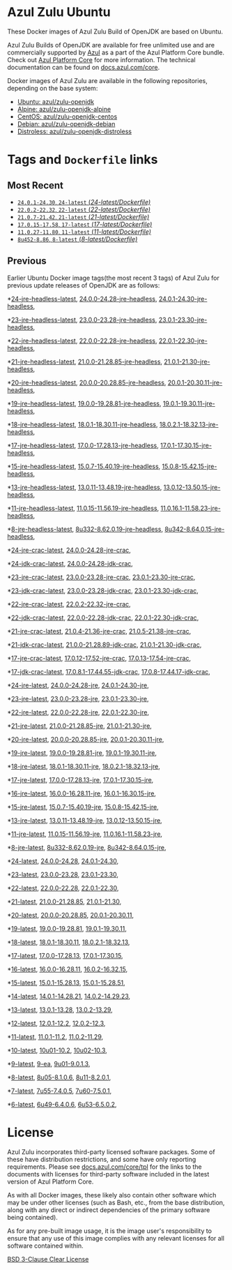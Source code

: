 Azul Zulu Ubuntu
================

These Docker images of Azul Zulu Build of OpenJDK are based on Ubuntu.

Azul Zulu Builds of OpenJDK are available for free unlimited use and are commercially supported by [Azul][1] as a part of the Azul Platform Core bundle.
Check out [Azul Platform Core][2] for more information. The technical documentation can be found on [docs.azul.com/core][3].

Docker images of Azul Zulu are available in the following repositories, depending on the base system:

  * [Ubuntu: azul/zulu-openjdk][4]
  * [Alpine: azul/zulu-openjdk-alpine][5]
  * [CentOS: azul/zulu-openjdk-centos][6]
  * [Debian: azul/zulu-openjdk-debian][7]
  * [Distroless: azul/zulu-openjdk-distroless][8]

Tags and `Dockerfile` links
===========================

Most Recent
-----------


  * [`24.0.1-24.30`, `24-latest` (*24-latest/Dockerfile)*][46]
  * [`22.0.2-22.32`, `22-latest` (*22-latest/Dockerfile)*][71]
  * [`21.0.7-21.42`, `21-latest` (*21-latest/Dockerfile)*][85]
  * [`17.0.15-17.58`, `17-latest` (*17-latest/Dockerfile)*][155]
  * [`11.0.27-11.80`, `11-latest` (*11-latest/Dockerfile)*][281]
  * [`8u452-8.86`, `8-latest` (*8-latest/Dockerfile)*][353]

Previous
--------

Earlier Ubuntu Docker image tags(the most recent 3 tags) of Azul Zulu for previous update releases of OpenJDK are as follows:


  *[24-jre-headless-latest][11],
  [24.0.0-24.28-jre-headless][50],
  [24.0.1-24.30-jre-headless][53],
  
  *[23-jre-headless-latest][12],
  [23.0.0-23.28-jre-headless][60],
  [23.0.1-23.30-jre-headless][62],
  
  
  *[22-jre-headless-latest][13],
  [22.0.0-22.28-jre-headless][72],
  [22.0.1-22.30-jre-headless][78],
  
  
  *[21-jre-headless-latest][14],
  [21.0.0-21.28.85-jre-headless][86],
  [21.0.1-21.30-jre-headless][92],
  
  
  
  
  
  
  
  
  *[20-jre-headless-latest][15],
  [20.0.0-20.28.85-jre-headless][127],
  [20.0.1-20.30.11-jre-headless][129],
  
  
  *[19-jre-headless-latest][16],
  [19.0.0-19.28.81-jre-headless][135],
  [19.0.1-19.30.11-jre-headless][139],
  
  
  *[18-jre-headless-latest][17],
  [18.0.1-18.30.11-jre-headless][146],
  [18.0.2.1-18.32.13-jre-headless][150],
  
  
  *[17-jre-headless-latest][18],
  [17.0.0-17.28.13-jre-headless][156],
  [17.0.1-17.30.15-jre-headless][161],
  
  
  
  
  
  
  
  
  
  
  
  
  
  
  
  
  
  
  *[15-jre-headless-latest][19],
  [15.0.7-15.40.19-jre-headless][240],
  [15.0.8-15.42.15-jre-headless][244],
  
  
  
  *[13-jre-headless-latest][20],
  [13.0.11-13.48.19-jre-headless][266],
  [13.0.12-13.50.15-jre-headless][270],
  
  
  
  *[11-jre-headless-latest][21],
  [11.0.15-11.56.19-jre-headless][298],
  [11.0.16.1-11.58.23-jre-headless][300],
  
  
  
  
  
  
  
  
  
  
  
  
  
  
  
  *[8-jre-headless-latest][22],
  [8u332-8.62.0.19-jre-headless][391],
  [8u342-8.64.0.15-jre-headless][395],
  
  
  
  
  
  
  
  
  
  
  
  
  
  
  
  *[24-jre-crac-latest][23],
  [24.0.0-24.28-jre-crac][48],
  
  *[24-jdk-crac-latest][24],
  [24.0.0-24.28-jdk-crac][51],
  
  *[23-jre-crac-latest][25],
  [23.0.0-23.28-jre-crac][57],
  [23.0.1-23.30-jre-crac][63],
  
  
  *[23-jdk-crac-latest][26],
  [23.0.0-23.28-jdk-crac][59],
  [23.0.1-23.30-jdk-crac][65],
  
  
  *[22-jre-crac-latest][27],
  [22.0.2-22.32-jre-crac][80],
  
  *[22-jdk-crac-latest][28],
  [22.0.0-22.28-jdk-crac][74],
  [22.0.1-22.30-jdk-crac][77],
  
  
  *[21-jre-crac-latest][29],
  [21.0.4-21.36-jre-crac][110],
  [21.0.5-21.38-jre-crac][112],
  
  
  *[21-jdk-crac-latest][30],
  [21.0.0-21.28.89-jdk-crac][89],
  [21.0.1-21.30-jdk-crac][91],
  
  
  
  
  
  
  
  *[17-jre-crac-latest][31],
  [17.0.12-17.52-jre-crac][209],
  [17.0.13-17.54-jre-crac][213],
  
  
  *[17-jdk-crac-latest][32],
  [17.0.8.1-17.44.55-jdk-crac][186],
  [17.0.8-17.44.17-jdk-crac][190],
  
  
  
  
  
  
  
  
  *[24-jre-latest][33],
  [24.0.0-24.28-jre][49],
  [24.0.1-24.30-jre][52],
  
  *[23-jre-latest][34],
  [23.0.0-23.28-jre][56],
  [23.0.1-23.30-jre][64],
  
  
  *[22-jre-latest][35],
  [22.0.0-22.28-jre][75],
  [22.0.1-22.30-jre][76],
  
  
  *[21-jre-latest][36],
  [21.0.0-21.28.85-jre][88],
  [21.0.1-21.30-jre][90],
  
  
  
  
  
  
  
  
  *[20-jre-latest][37],
  [20.0.0-20.28.85-jre][126],
  [20.0.1-20.30.11-jre][130],
  
  
  *[19-jre-latest][38],
  [19.0.0-19.28.81-jre][137],
  [19.0.1-19.30.11-jre][138],
  
  
  *[18-jre-latest][39],
  [18.0.1-18.30.11-jre][148],
  [18.0.2.1-18.32.13-jre][149],
  
  
  *[17-jre-latest][40],
  [17.0.0-17.28.13-jre][158],
  [17.0.1-17.30.15-jre][159],
  
  
  
  
  
  
  
  
  
  
  
  
  
  
  
  
  
  
  *[16-jre-latest][41],
  [16.0.0-16.28.11-jre][227],
  [16.0.1-16.30.15-jre][228],
  
  
  *[15-jre-latest][42],
  [15.0.7-15.40.19-jre][239],
  [15.0.8-15.42.15-jre][243],
  
  
  
  *[13-jre-latest][43],
  [13.0.11-13.48.19-jre][267],
  [13.0.12-13.50.15-jre][268],
  
  
  
  *[11-jre-latest][44],
  [11.0.15-11.56.19-jre][297],
  [11.0.16.1-11.58.23-jre][302],
  
  
  
  
  
  
  
  
  
  
  
  
  
  
  
  *[8-jre-latest][45],
  [8u332-8.62.0.19-jre][392],
  [8u342-8.64.0.15-jre][396],
  
  
  
  
  
  
  
  
  
  
  
  
  
  
  
  *[24-latest][46],
  [24.0.0-24.28][47],
  [24.0.1-24.30][54],
  
  *[23-latest][55],
  [23.0.0-23.28][58],
  [23.0.1-23.30][61],
  
  
  *[22-latest][71],
  [22.0.0-22.28][73],
  [22.0.1-22.30][79],
  
  
  *[21-latest][85],
  [21.0.0-21.28.85][87],
  [21.0.1-21.30][93],
  
  
  
  
  
  
  
  
  *[20-latest][124],
  [20.0.0-20.28.85][125],
  [20.0.1-20.30.11][128],
  
  
  *[19-latest][134],
  [19.0.0-19.28.81][136],
  [19.0.1-19.30.11][140],
  
  
  
  *[18-latest][145],
  [18.0.1-18.30.11][147],
  [18.0.2.1-18.32.13][151],
  
  
  *[17-latest][155],
  [17.0.0-17.28.13][157],
  [17.0.1-17.30.15][160],
  
  
  
  
  
  
  
  
  
  
  
  
  
  
  
  
  
  
  *[16-latest][225],
  [16.0.0-16.28.11][226],
  [16.0.2-16.32.15][229],
  
  *[15-latest][231],
  [15.0.1-15.28.13][232],
  [15.0.1-15.28.51][233],
  
  
  
  
  
  
  
  
  
  
  *[14-latest][251],
  [14.0.1-14.28.21][252],
  [14.0.2-14.29.23][253],
  
  *[13-latest][254],
  [13.0.1-13.28][255],
  [13.0.2-13.29][256],
  
  
  
  
  
  
  
  
  
  
  
  
  
  *[12-latest][277],
  [12.0.1-12.2][278],
  [12.0.2-12.3][279],
  
  
  *[11-latest][281],
  [11.0.1-11.2][282],
  [11.0.2-11.29][283],
  
  
  
  
  
  
  
  
  
  
  
  
  
  
  
  
  
  
  
  
  
  
  
  
  
  
  
  
  
  
  *[10-latest][345],
  [10u01-10.2][346],
  [10u02-10.3][347],
  
  *[9-latest][348],
  [9-ea][349],
  [9u01-9.0.1.3][350],
  
  
  
  *[8-latest][353],
  [8u05-8.1.0.6][354],
  [8u11-8.2.0.1][355],
  
  
  
  
  
  
  
  
  
  
  
  
  
  
  
  
  
  
  
  
  
  
  
  
  
  
  
  
  
  
  
  
  
  
  
  
  
  
  
  
  
  
  
  
  
  
  
  
  
  
  
  
  *[7-latest][439],
  [7u55-7.4.0.5][440],
  [7u60-7.5.0.1][441],
  
  
  
  
  
  
  
  
  
  
  
  
  
  
  
  
  
  
  
  
  
  
  
  
  
  
  
  
  
  
  
  
  
  
  
  
  *[6-latest][477],
  [6u49-6.4.0.6][478],
  [6u53-6.5.0.2][479],
  
  
  
  
  
  
  
  
  
  
  
  
  
  
  
  
  
  License
=======

Azul Zulu incorporates third-party licensed software packages. Some of these have distribution restrictions, and some have only reporting requirements. Please see [docs.azul.com/core/tpl][9] for the links to the documents with licenses for third-party software included in the latest version of Azul Platform Core.

As with all Docker images, these likely also contain other software which may be under other licenses (such as Bash, etc., from the base distribution, along with any direct or indirect dependencies of the primary software being contained).

As for any pre-built image usage, it is the image user's responsibility to ensure that any use of this image complies with any relevant licenses for all software contained within.

[BSD 3-Clause Clear License][10]

  [1]: https://www.azul.com/
  [2]: https://www.azul.com/products/core/
  [3]: https://docs.azul.com/core/
  [4]: https://hub.docker.com/r/azul/zulu-openjdk
  [5]: https://hub.docker.com/r/azul/zulu-openjdk-alpine
  [6]: https://hub.docker.com/r/azul/zulu-openjdk-centos
  [7]: https://hub.docker.com/r/azul/zulu-openjdk-debian
  [8]: https://hub.docker.com/r/azul/zulu-openjdk-distroless
  [9]: https://docs.azul.com/core/tpl
  [10]: https://github.com/zulu-openjdk/zulu-openjdk/blob/master/LICENSE.txt


  [11]: https://github.com/zulu-openjdk/zulu-openjdk/blob/master/ubuntu/24-jre-headless-latest/Dockerfile
  [50]: https://github.com/zulu-openjdk/zulu-openjdk/blob/master/ubuntu/24.0.0-24.28-jre-headless/Dockerfile
  [53]: https://github.com/zulu-openjdk/zulu-openjdk/blob/master/ubuntu/24.0.1-24.30-jre-headless/Dockerfile
  
  [12]: https://github.com/zulu-openjdk/zulu-openjdk/blob/master/ubuntu/23-jre-headless-latest/Dockerfile
  [60]: https://github.com/zulu-openjdk/zulu-openjdk/blob/master/ubuntu/23.0.0-23.28-jre-headless/Dockerfile
  [62]: https://github.com/zulu-openjdk/zulu-openjdk/blob/master/ubuntu/23.0.1-23.30-jre-headless/Dockerfile
  
  
  [13]: https://github.com/zulu-openjdk/zulu-openjdk/blob/master/ubuntu/22-jre-headless-latest/Dockerfile
  [72]: https://github.com/zulu-openjdk/zulu-openjdk/blob/master/ubuntu/22.0.0-22.28-jre-headless/Dockerfile
  [78]: https://github.com/zulu-openjdk/zulu-openjdk/blob/master/ubuntu/22.0.1-22.30-jre-headless/Dockerfile
  
  
  [14]: https://github.com/zulu-openjdk/zulu-openjdk/blob/master/ubuntu/21-jre-headless-latest/Dockerfile
  [86]: https://github.com/zulu-openjdk/zulu-openjdk/blob/master/ubuntu/21.0.0-21.28.85-jre-headless/Dockerfile
  [92]: https://github.com/zulu-openjdk/zulu-openjdk/blob/master/ubuntu/21.0.1-21.30-jre-headless/Dockerfile
  
  
  
  
  
  
  
  
  [15]: https://github.com/zulu-openjdk/zulu-openjdk/blob/master/ubuntu/20-jre-headless-latest/Dockerfile
  [127]: https://github.com/zulu-openjdk/zulu-openjdk/blob/master/ubuntu/20.0.0-20.28.85-jre-headless/Dockerfile
  [129]: https://github.com/zulu-openjdk/zulu-openjdk/blob/master/ubuntu/20.0.1-20.30.11-jre-headless/Dockerfile
  
  
  [16]: https://github.com/zulu-openjdk/zulu-openjdk/blob/master/ubuntu/19-jre-headless-latest/Dockerfile
  [135]: https://github.com/zulu-openjdk/zulu-openjdk/blob/master/ubuntu/19.0.0-19.28.81-jre-headless/Dockerfile
  [139]: https://github.com/zulu-openjdk/zulu-openjdk/blob/master/ubuntu/19.0.1-19.30.11-jre-headless/Dockerfile
  
  
  [17]: https://github.com/zulu-openjdk/zulu-openjdk/blob/master/ubuntu/18-jre-headless-latest/Dockerfile
  [146]: https://github.com/zulu-openjdk/zulu-openjdk/blob/master/ubuntu/18.0.1-18.30.11-jre-headless/Dockerfile
  [150]: https://github.com/zulu-openjdk/zulu-openjdk/blob/master/ubuntu/18.0.2.1-18.32.13-jre-headless/Dockerfile
  
  
  [18]: https://github.com/zulu-openjdk/zulu-openjdk/blob/master/ubuntu/17-jre-headless-latest/Dockerfile
  [156]: https://github.com/zulu-openjdk/zulu-openjdk/blob/master/ubuntu/17.0.0-17.28.13-jre-headless/Dockerfile
  [161]: https://github.com/zulu-openjdk/zulu-openjdk/blob/master/ubuntu/17.0.1-17.30.15-jre-headless/Dockerfile
  
  
  
  
  
  
  
  
  
  
  
  
  
  
  
  
  
  
  [19]: https://github.com/zulu-openjdk/zulu-openjdk/blob/master/ubuntu/15-jre-headless-latest/Dockerfile
  [240]: https://github.com/zulu-openjdk/zulu-openjdk/blob/master/ubuntu/15.0.7-15.40.19-jre-headless/Dockerfile
  [244]: https://github.com/zulu-openjdk/zulu-openjdk/blob/master/ubuntu/15.0.8-15.42.15-jre-headless/Dockerfile
  
  
  
  [20]: https://github.com/zulu-openjdk/zulu-openjdk/blob/master/ubuntu/13-jre-headless-latest/Dockerfile
  [266]: https://github.com/zulu-openjdk/zulu-openjdk/blob/master/ubuntu/13.0.11-13.48.19-jre-headless/Dockerfile
  [270]: https://github.com/zulu-openjdk/zulu-openjdk/blob/master/ubuntu/13.0.12-13.50.15-jre-headless/Dockerfile
  
  
  
  [21]: https://github.com/zulu-openjdk/zulu-openjdk/blob/master/ubuntu/11-jre-headless-latest/Dockerfile
  [298]: https://github.com/zulu-openjdk/zulu-openjdk/blob/master/ubuntu/11.0.15-11.56.19-jre-headless/Dockerfile
  [300]: https://github.com/zulu-openjdk/zulu-openjdk/blob/master/ubuntu/11.0.16.1-11.58.23-jre-headless/Dockerfile
  
  
  
  
  
  
  
  
  
  
  
  
  
  
  
  [22]: https://github.com/zulu-openjdk/zulu-openjdk/blob/master/ubuntu/8-jre-headless-latest/Dockerfile
  [391]: https://github.com/zulu-openjdk/zulu-openjdk/blob/master/ubuntu/8u332-8.62.0.19-jre-headless/Dockerfile
  [395]: https://github.com/zulu-openjdk/zulu-openjdk/blob/master/ubuntu/8u342-8.64.0.15-jre-headless/Dockerfile
  
  
  
  
  
  
  
  
  
  
  
  
  
  
  
  [23]: https://github.com/zulu-openjdk/zulu-openjdk/blob/master/ubuntu/24-jre-crac-latest/Dockerfile
  [48]: https://github.com/zulu-openjdk/zulu-openjdk/blob/master/ubuntu/24.0.0-24.28-jre-crac/Dockerfile
  
  [24]: https://github.com/zulu-openjdk/zulu-openjdk/blob/master/ubuntu/24-jdk-crac-latest/Dockerfile
  [51]: https://github.com/zulu-openjdk/zulu-openjdk/blob/master/ubuntu/24.0.0-24.28-jdk-crac/Dockerfile
  
  [25]: https://github.com/zulu-openjdk/zulu-openjdk/blob/master/ubuntu/23-jre-crac-latest/Dockerfile
  [57]: https://github.com/zulu-openjdk/zulu-openjdk/blob/master/ubuntu/23.0.0-23.28-jre-crac/Dockerfile
  [63]: https://github.com/zulu-openjdk/zulu-openjdk/blob/master/ubuntu/23.0.1-23.30-jre-crac/Dockerfile
  
  
  [26]: https://github.com/zulu-openjdk/zulu-openjdk/blob/master/ubuntu/23-jdk-crac-latest/Dockerfile
  [59]: https://github.com/zulu-openjdk/zulu-openjdk/blob/master/ubuntu/23.0.0-23.28-jdk-crac/Dockerfile
  [65]: https://github.com/zulu-openjdk/zulu-openjdk/blob/master/ubuntu/23.0.1-23.30-jdk-crac/Dockerfile
  
  
  [27]: https://github.com/zulu-openjdk/zulu-openjdk/blob/master/ubuntu/22-jre-crac-latest/Dockerfile
  [80]: https://github.com/zulu-openjdk/zulu-openjdk/blob/master/ubuntu/22.0.2-22.32-jre-crac/Dockerfile
  
  [28]: https://github.com/zulu-openjdk/zulu-openjdk/blob/master/ubuntu/22-jdk-crac-latest/Dockerfile
  [74]: https://github.com/zulu-openjdk/zulu-openjdk/blob/master/ubuntu/22.0.0-22.28-jdk-crac/Dockerfile
  [77]: https://github.com/zulu-openjdk/zulu-openjdk/blob/master/ubuntu/22.0.1-22.30-jdk-crac/Dockerfile
  
  
  [29]: https://github.com/zulu-openjdk/zulu-openjdk/blob/master/ubuntu/21-jre-crac-latest/Dockerfile
  [110]: https://github.com/zulu-openjdk/zulu-openjdk/blob/master/ubuntu/21.0.4-21.36-jre-crac/Dockerfile
  [112]: https://github.com/zulu-openjdk/zulu-openjdk/blob/master/ubuntu/21.0.5-21.38-jre-crac/Dockerfile
  
  
  [30]: https://github.com/zulu-openjdk/zulu-openjdk/blob/master/ubuntu/21-jdk-crac-latest/Dockerfile
  [89]: https://github.com/zulu-openjdk/zulu-openjdk/blob/master/ubuntu/21.0.0-21.28.89-jdk-crac/Dockerfile
  [91]: https://github.com/zulu-openjdk/zulu-openjdk/blob/master/ubuntu/21.0.1-21.30-jdk-crac/Dockerfile
  
  
  
  
  
  
  
  [31]: https://github.com/zulu-openjdk/zulu-openjdk/blob/master/ubuntu/17-jre-crac-latest/Dockerfile
  [209]: https://github.com/zulu-openjdk/zulu-openjdk/blob/master/ubuntu/17.0.12-17.52-jre-crac/Dockerfile
  [213]: https://github.com/zulu-openjdk/zulu-openjdk/blob/master/ubuntu/17.0.13-17.54-jre-crac/Dockerfile
  
  
  [32]: https://github.com/zulu-openjdk/zulu-openjdk/blob/master/ubuntu/17-jdk-crac-latest/Dockerfile
  [186]: https://github.com/zulu-openjdk/zulu-openjdk/blob/master/ubuntu/17.0.8.1-17.44.55-jdk-crac/Dockerfile
  [190]: https://github.com/zulu-openjdk/zulu-openjdk/blob/master/ubuntu/17.0.8-17.44.17-jdk-crac/Dockerfile
  
  
  
  
  
  
  
  
  [33]: https://github.com/zulu-openjdk/zulu-openjdk/blob/master/ubuntu/24-jre-latest/Dockerfile
  [49]: https://github.com/zulu-openjdk/zulu-openjdk/blob/master/ubuntu/24.0.0-24.28-jre/Dockerfile
  [52]: https://github.com/zulu-openjdk/zulu-openjdk/blob/master/ubuntu/24.0.1-24.30-jre/Dockerfile
  
  [34]: https://github.com/zulu-openjdk/zulu-openjdk/blob/master/ubuntu/23-jre-latest/Dockerfile
  [56]: https://github.com/zulu-openjdk/zulu-openjdk/blob/master/ubuntu/23.0.0-23.28-jre/Dockerfile
  [64]: https://github.com/zulu-openjdk/zulu-openjdk/blob/master/ubuntu/23.0.1-23.30-jre/Dockerfile
  
  
  [35]: https://github.com/zulu-openjdk/zulu-openjdk/blob/master/ubuntu/22-jre-latest/Dockerfile
  [75]: https://github.com/zulu-openjdk/zulu-openjdk/blob/master/ubuntu/22.0.0-22.28-jre/Dockerfile
  [76]: https://github.com/zulu-openjdk/zulu-openjdk/blob/master/ubuntu/22.0.1-22.30-jre/Dockerfile
  
  
  [36]: https://github.com/zulu-openjdk/zulu-openjdk/blob/master/ubuntu/21-jre-latest/Dockerfile
  [88]: https://github.com/zulu-openjdk/zulu-openjdk/blob/master/ubuntu/21.0.0-21.28.85-jre/Dockerfile
  [90]: https://github.com/zulu-openjdk/zulu-openjdk/blob/master/ubuntu/21.0.1-21.30-jre/Dockerfile
  
  
  
  
  
  
  
  
  [37]: https://github.com/zulu-openjdk/zulu-openjdk/blob/master/ubuntu/20-jre-latest/Dockerfile
  [126]: https://github.com/zulu-openjdk/zulu-openjdk/blob/master/ubuntu/20.0.0-20.28.85-jre/Dockerfile
  [130]: https://github.com/zulu-openjdk/zulu-openjdk/blob/master/ubuntu/20.0.1-20.30.11-jre/Dockerfile
  
  
  [38]: https://github.com/zulu-openjdk/zulu-openjdk/blob/master/ubuntu/19-jre-latest/Dockerfile
  [137]: https://github.com/zulu-openjdk/zulu-openjdk/blob/master/ubuntu/19.0.0-19.28.81-jre/Dockerfile
  [138]: https://github.com/zulu-openjdk/zulu-openjdk/blob/master/ubuntu/19.0.1-19.30.11-jre/Dockerfile
  
  
  [39]: https://github.com/zulu-openjdk/zulu-openjdk/blob/master/ubuntu/18-jre-latest/Dockerfile
  [148]: https://github.com/zulu-openjdk/zulu-openjdk/blob/master/ubuntu/18.0.1-18.30.11-jre/Dockerfile
  [149]: https://github.com/zulu-openjdk/zulu-openjdk/blob/master/ubuntu/18.0.2.1-18.32.13-jre/Dockerfile
  
  
  [40]: https://github.com/zulu-openjdk/zulu-openjdk/blob/master/ubuntu/17-jre-latest/Dockerfile
  [158]: https://github.com/zulu-openjdk/zulu-openjdk/blob/master/ubuntu/17.0.0-17.28.13-jre/Dockerfile
  [159]: https://github.com/zulu-openjdk/zulu-openjdk/blob/master/ubuntu/17.0.1-17.30.15-jre/Dockerfile
  
  
  
  
  
  
  
  
  
  
  
  
  
  
  
  
  
  
  [41]: https://github.com/zulu-openjdk/zulu-openjdk/blob/master/ubuntu/16-jre-latest/Dockerfile
  [227]: https://github.com/zulu-openjdk/zulu-openjdk/blob/master/ubuntu/16.0.0-16.28.11-jre/Dockerfile
  [228]: https://github.com/zulu-openjdk/zulu-openjdk/blob/master/ubuntu/16.0.1-16.30.15-jre/Dockerfile
  
  
  [42]: https://github.com/zulu-openjdk/zulu-openjdk/blob/master/ubuntu/15-jre-latest/Dockerfile
  [239]: https://github.com/zulu-openjdk/zulu-openjdk/blob/master/ubuntu/15.0.7-15.40.19-jre/Dockerfile
  [243]: https://github.com/zulu-openjdk/zulu-openjdk/blob/master/ubuntu/15.0.8-15.42.15-jre/Dockerfile
  
  
  
  [43]: https://github.com/zulu-openjdk/zulu-openjdk/blob/master/ubuntu/13-jre-latest/Dockerfile
  [267]: https://github.com/zulu-openjdk/zulu-openjdk/blob/master/ubuntu/13.0.11-13.48.19-jre/Dockerfile
  [268]: https://github.com/zulu-openjdk/zulu-openjdk/blob/master/ubuntu/13.0.12-13.50.15-jre/Dockerfile
  
  
  
  [44]: https://github.com/zulu-openjdk/zulu-openjdk/blob/master/ubuntu/11-jre-latest/Dockerfile
  [297]: https://github.com/zulu-openjdk/zulu-openjdk/blob/master/ubuntu/11.0.15-11.56.19-jre/Dockerfile
  [302]: https://github.com/zulu-openjdk/zulu-openjdk/blob/master/ubuntu/11.0.16.1-11.58.23-jre/Dockerfile
  
  
  
  
  
  
  
  
  
  
  
  
  
  
  
  [45]: https://github.com/zulu-openjdk/zulu-openjdk/blob/master/ubuntu/8-jre-latest/Dockerfile
  [392]: https://github.com/zulu-openjdk/zulu-openjdk/blob/master/ubuntu/8u332-8.62.0.19-jre/Dockerfile
  [396]: https://github.com/zulu-openjdk/zulu-openjdk/blob/master/ubuntu/8u342-8.64.0.15-jre/Dockerfile
  
  
  
  
  
  
  
  
  
  
  
  
  
  
  
  [46]: https://github.com/zulu-openjdk/zulu-openjdk/blob/master/ubuntu/24-latest/Dockerfile
  [47]: https://github.com/zulu-openjdk/zulu-openjdk/blob/master/ubuntu/24.0.0-24.28/Dockerfile
  [54]: https://github.com/zulu-openjdk/zulu-openjdk/blob/master/ubuntu/24.0.1-24.30/Dockerfile
  
  [55]: https://github.com/zulu-openjdk/zulu-openjdk/blob/master/ubuntu/23-latest/Dockerfile
  [58]: https://github.com/zulu-openjdk/zulu-openjdk/blob/master/ubuntu/23.0.0-23.28/Dockerfile
  [61]: https://github.com/zulu-openjdk/zulu-openjdk/blob/master/ubuntu/23.0.1-23.30/Dockerfile
  
  
  [71]: https://github.com/zulu-openjdk/zulu-openjdk/blob/master/ubuntu/22-latest/Dockerfile
  [73]: https://github.com/zulu-openjdk/zulu-openjdk/blob/master/ubuntu/22.0.0-22.28/Dockerfile
  [79]: https://github.com/zulu-openjdk/zulu-openjdk/blob/master/ubuntu/22.0.1-22.30/Dockerfile
  
  
  [85]: https://github.com/zulu-openjdk/zulu-openjdk/blob/master/ubuntu/21-latest/Dockerfile
  [87]: https://github.com/zulu-openjdk/zulu-openjdk/blob/master/ubuntu/21.0.0-21.28.85/Dockerfile
  [93]: https://github.com/zulu-openjdk/zulu-openjdk/blob/master/ubuntu/21.0.1-21.30/Dockerfile
  
  
  
  
  
  
  
  
  [124]: https://github.com/zulu-openjdk/zulu-openjdk/blob/master/ubuntu/20-latest/Dockerfile
  [125]: https://github.com/zulu-openjdk/zulu-openjdk/blob/master/ubuntu/20.0.0-20.28.85/Dockerfile
  [128]: https://github.com/zulu-openjdk/zulu-openjdk/blob/master/ubuntu/20.0.1-20.30.11/Dockerfile
  
  
  [134]: https://github.com/zulu-openjdk/zulu-openjdk/blob/master/ubuntu/19-latest/Dockerfile
  [136]: https://github.com/zulu-openjdk/zulu-openjdk/blob/master/ubuntu/19.0.0-19.28.81/Dockerfile
  [140]: https://github.com/zulu-openjdk/zulu-openjdk/blob/master/ubuntu/19.0.1-19.30.11/Dockerfile
  
  
  
  [145]: https://github.com/zulu-openjdk/zulu-openjdk/blob/master/ubuntu/18-latest/Dockerfile
  [147]: https://github.com/zulu-openjdk/zulu-openjdk/blob/master/ubuntu/18.0.1-18.30.11/Dockerfile
  [151]: https://github.com/zulu-openjdk/zulu-openjdk/blob/master/ubuntu/18.0.2.1-18.32.13/Dockerfile
  
  
  [155]: https://github.com/zulu-openjdk/zulu-openjdk/blob/master/ubuntu/17-latest/Dockerfile
  [157]: https://github.com/zulu-openjdk/zulu-openjdk/blob/master/ubuntu/17.0.0-17.28.13/Dockerfile
  [160]: https://github.com/zulu-openjdk/zulu-openjdk/blob/master/ubuntu/17.0.1-17.30.15/Dockerfile
  
  
  
  
  
  
  
  
  
  
  
  
  
  
  
  
  
  
  [225]: https://github.com/zulu-openjdk/zulu-openjdk/blob/master/ubuntu/16-latest/Dockerfile
  [226]: https://github.com/zulu-openjdk/zulu-openjdk/blob/master/ubuntu/16.0.0-16.28.11/Dockerfile
  [229]: https://github.com/zulu-openjdk/zulu-openjdk/blob/master/ubuntu/16.0.2-16.32.15/Dockerfile
  
  [231]: https://github.com/zulu-openjdk/zulu-openjdk/blob/master/ubuntu/15-latest/Dockerfile
  [232]: https://github.com/zulu-openjdk/zulu-openjdk/blob/master/ubuntu/15.0.1-15.28.13/Dockerfile
  [233]: https://github.com/zulu-openjdk/zulu-openjdk/blob/master/ubuntu/15.0.1-15.28.51/Dockerfile
  
  
  
  
  
  
  
  
  
  
  [251]: https://github.com/zulu-openjdk/zulu-openjdk/blob/master/ubuntu/14-latest/Dockerfile
  [252]: https://github.com/zulu-openjdk/zulu-openjdk/blob/master/ubuntu/14.0.1-14.28.21/Dockerfile
  [253]: https://github.com/zulu-openjdk/zulu-openjdk/blob/master/ubuntu/14.0.2-14.29.23/Dockerfile
  
  [254]: https://github.com/zulu-openjdk/zulu-openjdk/blob/master/ubuntu/13-latest/Dockerfile
  [255]: https://github.com/zulu-openjdk/zulu-openjdk/blob/master/ubuntu/13.0.1-13.28/Dockerfile
  [256]: https://github.com/zulu-openjdk/zulu-openjdk/blob/master/ubuntu/13.0.2-13.29/Dockerfile
  
  
  
  
  
  
  
  
  
  
  
  
  
  [277]: https://github.com/zulu-openjdk/zulu-openjdk/blob/master/ubuntu/12-latest/Dockerfile
  [278]: https://github.com/zulu-openjdk/zulu-openjdk/blob/master/ubuntu/12.0.1-12.2/Dockerfile
  [279]: https://github.com/zulu-openjdk/zulu-openjdk/blob/master/ubuntu/12.0.2-12.3/Dockerfile
  
  
  [281]: https://github.com/zulu-openjdk/zulu-openjdk/blob/master/ubuntu/11-latest/Dockerfile
  [282]: https://github.com/zulu-openjdk/zulu-openjdk/blob/master/ubuntu/11.0.1-11.2/Dockerfile
  [283]: https://github.com/zulu-openjdk/zulu-openjdk/blob/master/ubuntu/11.0.2-11.29/Dockerfile
  
  
  
  
  
  
  
  
  
  
  
  
  
  
  
  
  
  
  
  
  
  
  
  
  
  
  
  
  
  
  [345]: https://github.com/zulu-openjdk/zulu-openjdk/blob/master/ubuntu/10-latest/Dockerfile
  [346]: https://github.com/zulu-openjdk/zulu-openjdk/blob/master/ubuntu/10u01-10.2/Dockerfile
  [347]: https://github.com/zulu-openjdk/zulu-openjdk/blob/master/ubuntu/10u02-10.3/Dockerfile
  
  [348]: https://github.com/zulu-openjdk/zulu-openjdk/blob/master/ubuntu/9-latest/Dockerfile
  [349]: https://github.com/zulu-openjdk/zulu-openjdk/blob/master/ubuntu/9-ea/Dockerfile
  [350]: https://github.com/zulu-openjdk/zulu-openjdk/blob/master/ubuntu/9u01-9.0.1.3/Dockerfile
  
  
  
  [353]: https://github.com/zulu-openjdk/zulu-openjdk/blob/master/ubuntu/8-latest/Dockerfile
  [354]: https://github.com/zulu-openjdk/zulu-openjdk/blob/master/ubuntu/8u05-8.1.0.6/Dockerfile
  [355]: https://github.com/zulu-openjdk/zulu-openjdk/blob/master/ubuntu/8u11-8.2.0.1/Dockerfile
  
  
  
  
  
  
  
  
  
  
  
  
  
  
  
  
  
  
  
  
  
  
  
  
  
  
  
  
  
  
  
  
  
  
  
  
  
  
  
  
  
  
  
  
  
  
  
  
  
  
  
  
  [439]: https://github.com/zulu-openjdk/zulu-openjdk/blob/master/ubuntu/7-latest/Dockerfile
  [440]: https://github.com/zulu-openjdk/zulu-openjdk/blob/master/ubuntu/7u55-7.4.0.5/Dockerfile
  [441]: https://github.com/zulu-openjdk/zulu-openjdk/blob/master/ubuntu/7u60-7.5.0.1/Dockerfile
  
  
  
  
  
  
  
  
  
  
  
  
  
  
  
  
  
  
  
  
  
  
  
  
  
  
  
  
  
  
  
  
  
  
  
  
  [477]: https://github.com/zulu-openjdk/zulu-openjdk/blob/master/ubuntu/6-latest/Dockerfile
  [478]: https://github.com/zulu-openjdk/zulu-openjdk/blob/master/ubuntu/6u49-6.4.0.6/Dockerfile
  [479]: https://github.com/zulu-openjdk/zulu-openjdk/blob/master/ubuntu/6u53-6.5.0.2/Dockerfile
  
  
  
  
  
  
  
  
  
  
  
  
  
  
  
  
  
  